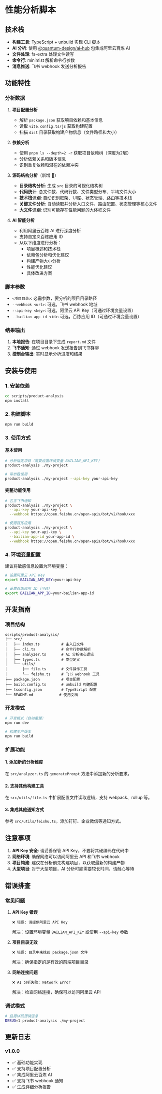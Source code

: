 # 性能分析脚本

## 技术栈
- **构建工具**: TypeScript + unbuild 实现 CLI 脚本
- **AI 分析**: 使用 [@quantum-design/ai-hub](../../packages/ai-hub) 包集成阿里云百炼 AI
- **文件处理**: fs-extra 处理文件读写
- **命令行**: minimist 解析命令行参数
- **消息推送**: 飞书 webhook 发送分析报告

## 功能特性

### 分析数据
1. **项目配置分析**
   - 解析 `package.json` 获取项目依赖和基本信息
   - 读取 `vite.config.ts/js` 获取构建配置
   - 扫描 `dist` 目录获取构建产物信息（文件路径和大小）

2. **依赖分析**
   - 使用 `pnpm ls --depth=2 -r` 获取项目依赖树（深度为2层）
   - 分析依赖关系和版本信息
   - 识别重复依赖和潜在的依赖冲突

3. **源码结构分析**（新增 🎉）
   - **目录结构分析**: 生成 `src` 目录的可视化结构树
   - **代码统计**: 总文件数、代码行数、文件类型分布、平均文件大小
   - **技术栈识别**: 自动识别框架、UI库、状态管理、路由等技术栈
   - **关键文件分析**: 自动读取并分析入口文件、路由配置、状态管理等核心文件
   - **大文件识别**: 识别可能存在性能问题的大体积文件

4. **AI 智能分析**
   - 利用阿里云百炼 AI 进行深度分析
   - 支持自定义百炼应用 ID
   - 从以下维度进行分析：
     - 项目概述和技术栈
     - 依赖包分析和优化建议
     - 构建产物大小分析
     - 性能优化建议
     - 具体改进方案

### 脚本参数
- `<项目目录>`: 必需参数，要分析的项目目录路径
- `--webhook <url>`: 可选，飞书 webhook 地址
- `--api-key <key>`: 可选，阿里云 API Key（可通过环境变量设置）
- `--bailian-app-id <id>`: 可选，百炼应用 ID（可通过环境变量设置）

### 结果输出
1. **本地报告**: 在项目目录下生成 `report.md` 文件
2. **飞书通知**: 通过 webhook 发送报告到飞书群聊
3. **控制台输出**: 实时显示分析进度和结果

## 安装与使用

### 1. 安装依赖
```bash
cd scripts/product-analysis
npm install
```

### 2. 构建脚本
```bash
npm run build
```

### 3. 使用方式

#### 基本使用
```bash
# 分析指定项目（需要设置环境变量 BAILIAN_API_KEY）
product-analysis ./my-project

# 带参数使用
product-analysis ./my-project --api-key your-api-key
```

#### 完整功能使用
```bash
# 包含飞书通知
product-analysis ./my-project \
  --api-key your-api-key \
  --webhook https://open.feishu.cn/open-apis/bot/v2/hook/xxx

# 使用百炼应用
product-analysis ./my-project \
  --api-key your-api-key \
  --bailian-app-id your-app-id \
  --webhook https://open.feishu.cn/open-apis/bot/v2/hook/xxx
```

### 4. 环境变量配置

建议将敏感信息设置为环境变量：

```bash
# 设置阿里云 API Key
export BAILIAN_API_KEY=your-api-key

# 设置百炼应用 ID（可选）
export BAILIAN_APP_ID=your-bailian-app-id
```

## 开发指南

### 项目结构
```
scripts/product-analysis/
├── src/
│   ├── index.ts          # 主入口文件
│   ├── cli.ts            # 命令行参数解析
│   ├── analyzer.ts       # AI 分析核心逻辑
│   ├── types.ts          # 类型定义
│   └── utils/
│       ├── file.ts       # 文件操作工具
│       └── feishu.ts     # 飞书 webhook 工具
├── package.json          # 项目配置
├── build.config.ts       # unbuild 构建配置
├── tsconfig.json         # TypeScript 配置
└── README.md            # 使用文档
```

### 开发模式
```bash
# 开发模式（自动重建）
npm run dev

# 构建生产版本
npm run build
```

### 扩展功能

#### 1. 添加新的分析维度
在 `src/analyzer.ts` 的 `generatePrompt` 方法中添加新的分析要求。

#### 2. 支持其他构建工具
在 `src/utils/file.ts` 中扩展配置文件读取逻辑，支持 webpack、rollup 等。

#### 3. 集成其他通知方式
参考 `src/utils/feishu.ts`，添加钉钉、企业微信等通知方式。

## 注意事项

1. **API Key 安全**: 请妥善保管 API Key，不要将其硬编码在代码中
2. **网络环境**: 确保网络可以访问阿里云 API 和飞书 webhook
3. **项目构建**: 建议在分析前先构建项目，以获取最新的构建产物
4. **大型项目**: 对于大型项目，AI 分析可能需要较长时间，请耐心等待

## 错误排查

### 常见问题

1. **API Key 错误**
   ```
   ❌ 错误: 请提供阿里云 API Key
   ```
   解决：设置环境变量 `BAILIAN_API_KEY` 或使用 `--api-key` 参数

2. **项目目录无效**
   ```
   ❌ 错误: 目录中未找到 package.json 文件
   ```
   解决：确保指定的是有效的前端项目目录

3. **网络连接问题**
   ```
   ❌ AI 分析失败: Network Error
   ```
   解决：检查网络连接，确保可以访问阿里云 API

### 调试模式
```bash
# 启用详细错误信息
DEBUG=1 product-analysis ./my-project
```

## 更新日志

### v1.0.0
- ✅ 基础功能实现
- ✅ 支持项目配置分析
- ✅ 集成阿里云百炼 AI
- ✅ 支持飞书 webhook 通知
- ✅ 生成详细分析报告
